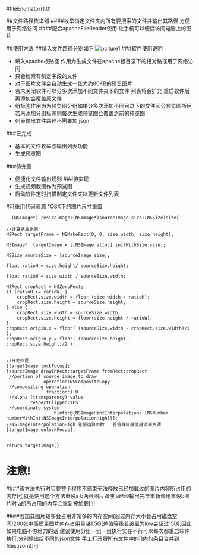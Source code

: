 #fileEnumator(1.0)

##文件路径枚举器 
####枚举指定文件夹内所有要搜索的文件并输出其路径 方便用于网络访问
####配合apacheFileReader使用 让手机可以便捷访问电脑上的图片 

##使用方法
##填入文件路径分别如下
![pciture1](http://ww2.sinaimg.cn/large/be3cd04ajw1f438kt1iwmj21kw1274ad.jpg)
###软件使用说明 

* 填入apache根路径 作用为生成文件在apache根目录下的相对路径用于网络访问
* 只会检索有制定字段的文件 
* 对于图片文件会自动生成一张大约80KB的预览图片
* 若未关闭软件可以分多次添加不同文件夹下的文件 列表将会扩充 重启软件后再添加会覆盖原文件
* 组标签作用为为预览图分组如果分多次添加不同目录下的文件区分预览图所用若未添加分组标签则每次生成预览图会覆盖之前的预览图
* 列表输出文件路径不需要加.json

###已完成
* 基本的文件枚举与输出列表功能
* 生成预览图


###待完善
* 便捷化文件输出规则
###待实现
* 生成视频截图作为预览图
* 启动软件定时扫描制定文件夹以更新文件列表


#可重用代码资源
*OSX下的图片尺寸重置


    - (NSImage*) resizeImage:(NSImage*)sourceImage size:(NSSize)size{
    
    //计算缩放比例
    NSRect targetFrame = NSMakeRect(0, 0, size.width, size.height);
    
    NSImage*  targetImage = [[NSImage alloc] initWithSize:size];
    
    NSSize sourceSize = [sourceImage size];
    
    float ratioH = size.height/ sourceSize.height;
    
    float ratioW = size.width / sourceSize.width;
    
    NSRect cropRect = NSZeroRect;
    if (ratioH >= ratioW) {
        cropRect.size.width = floor (size.width / ratioH);
        cropRect.size.height = sourceSize.height;
    } else {
        cropRect.size.width = sourceSize.width;
        cropRect.size.height = floor(size.height / ratioW);
    }
    cropRect.origin.x = floor( (sourceSize.width - cropRect.size.width)/2 );
    cropRect.origin.y = floor( (sourceSize.height - cropRect.size.height)/2 );
    
    
    //开始绘图
    [targetImage lockFocus];
    [sourceImage drawInRect:targetFrame fromRect:cropRect
     //portion of source image to draw
                  operation:NSCompositeCopy
     //compositing operation
                   fraction:1.0
     //alpha (transparency) value
             respectFlipped:YES
     //coordinate system
                      hints:@{NSImageHintInterpolation: [NSNumber numberWithInt:NSImageInterpolationHigh]}];
    //NSImageInterpolationHigh 差值运算参数   差值等级越低越消耗资源
    [targetImage unlockFocus];
  
    
    return targetImage;}
    
# 注意!
####该方法执行时只要整个程序不结束无法释放已经加载过的图片内容所占用的内存(也就是使用这个方法重设a b两张图片即使 a已经输出完毕重新调用重设b图片时 a的所占用的内存会重新被加载)!!!


####若加载图片较多会占用非常多的内存空间(超过内存大小会占用磁盘空间)200张中高质量图片内存占用量越1.5G(差值等级若设置为low会超过15G),因此如果电脑不够给力的话 建议使用分组一组一组执行实在不行可以每次都重启软件执行,分别输出给不同的json文件 手工打开将所有文件中的[]内的条目合并到files.json即可

